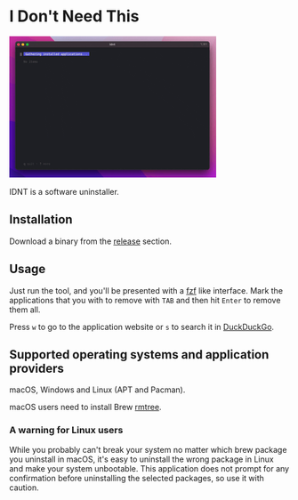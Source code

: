 # I Don't Need This

![Screenshot 1](doc/idnt.gif)


IDNT is a software uninstaller.

## Installation

Download a binary from the [release](https://github.com/r-darwish/idnt/releases) section.

## Usage

Just run the tool, and you'll be presented with a [fzf](https://github.com/junegunn/fzf) like interface. Mark the
applications that you with to remove with `TAB` and then hit `Enter` to remove them all.

Press `w` to go to the application website or `s` to search it in [DuckDuckGo](https://duckduckgo.com).

## Supported operating systems and application providers

macOS, Windows and Linux (APT and Pacman).

macOS users need to install Brew [rmtree](https://github.com/beeftornado/homebrew-rmtree).

### A warning for Linux users

While you probably can't break your system no matter which brew package you uninstall in macOS, it's easy to uninstall
the wrong package in Linux and make your system unbootable. This application does not prompt for any confirmation before
uninstalling the selected packages, so use it with caution.

